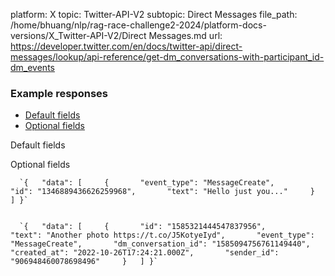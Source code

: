 platform: X
topic: Twitter-API-V2
subtopic: Direct Messages
file_path: /home/bhuang/nlp/rag-race-challenge2-2024/platform-docs-versions/X_Twitter-API-V2/Direct Messages.md
url: https://developer.twitter.com/en/docs/twitter-api/direct-messages/lookup/api-reference/get-dm_conversations-with-participant_id-dm_events

### Example responses

* [Default fields](#tab0)
* [Optional fields](#tab1)

Default fields

Optional fields

      `{   "data": [     {       "event_type": "MessageCreate",       "id": "1346889436626259968",       "text": "Hello just you..."     }   ] }`
    

      `{   "data": [     {       "id": "1585321444547837956",       "text": "Another photo https://t.co/J5KotyeIyd",       "event_type": "MessageCreate",       "dm_conversation_id": "1585094756761149440",       "created_at": "2022-10-26T17:24:21.000Z",       "sender_id": "906948460078698496"     }   ] }`